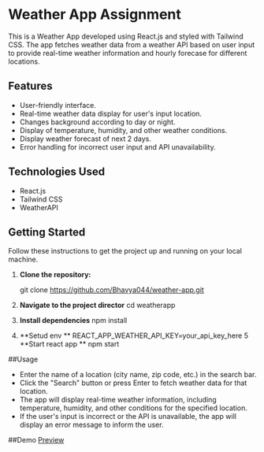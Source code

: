 # Weather App Assignment

This is a Weather App developed using React.js and styled with Tailwind CSS. The app fetches weather data from a weather API based on user input to provide real-time weather information and hourly forecase for different locations.

## Features

- User-friendly interface.
- Real-time weather data display for user's input location.
- Changes background according to day or night.
- Display of temperature, humidity, and other weather conditions.
- Display weather forecast of next 2 days.
- Error handling for incorrect user input and API unavailability.

## Technologies Used

- React.js
- Tailwind CSS
- WeatherAPI

## Getting Started

Follow these instructions to get the project up and running on your local machine.

1. **Clone the repository:**

   git clone https://github.com/Bhavya044/weather-app.git
2. **Navigate to the project director**
    cd weatherapp
3. **Install dependencies**
    npm install
4. **Setud env **
    REACT_APP_WEATHER_API_KEY=your_api_key_here
5 **Start react app **
   npm start

 ##Usage
 
 - Enter the name of a location (city name, zip code, etc.) in the search bar.
 - Click the "Search" button or press Enter to fetch weather data for that location.
 - The app will display real-time weather information, including temperature, humidity, and other conditions for the specified location.
 - If the user's input is incorrect or the API is unavailable, the app will display an error message to inform the user.

 ##Demo
 [Preview](https://64d63daba3736a6913355308--deft-biscochitos-c5ccb2.netlify.app/)
